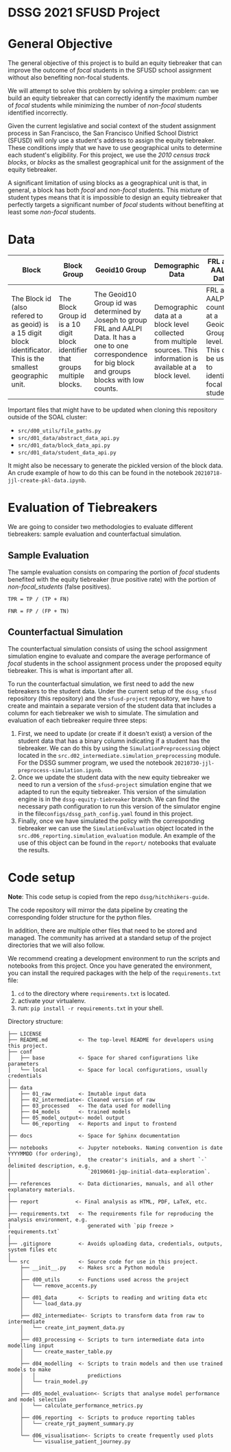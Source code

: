 # DSSG 2021 SFUSD Project

# General Objective

The general objective of this project is to build an equity tiebreaker that can improve the outcome of _focal_ students in the SFUSD school assignment without also benefiting non-focal students.

We will attempt to solve this problem by solving a simpler problem: can we build an equity tiebreaker that can correctly identify the maximum number of _focal_ students while minimizing the number of _non-focal_ students identified incorrectly.

Given the current legislative and social context of the student assignment process in San Francisco, the San Francisco Unified School District (SFUSD) will only use a student's address to assign the equity tiebreaker. These conditions imply that we have to use geographical units to determine each student's eligibility. For this project, we use the _2010 census track blocks_, or _blocks_ as the smallest geographical unit for the assignment of the equity tiebreaker.

A significant limitation of using blocks as a geographical unit is that, in general, a block has both _focal_ and _non-focal_ students. This mixture of student types means that it is impossible to design an equity tiebreaker that perfectly targets a significant number of _focal_ students without benefiting at least some _non-focal_ students. 



# Data

| Block       | Block Group | Geoid10 Group | Demographic Data | FRL and AALPI Data | Student Data |
| ----------- | ----------- | ------------- | ---------------- | ------------------ | ------------ |
| The Block id (also refered to as geoid) is a 15 digit block identificator. This is the smallest geographic unit. | The Block Group id is a 10 digit block identifier that groups multiple blocks. | The Geoid10 Group id was determined by Joseph to group FRL and AALPI Data. It has a one to one correspondence for big block and groups blocks with low counts. | Demographic data at a block level collected from multiple sources. This information is available at a block level. | FRL and AALPI counts at a Geoid10 Group level. This can be used to identify focal students. | Cleaned student data from previous years assignments. This information is available at a student level.|

Important files that might have to be updated when cloning this repository outside of the SOAL cluster:
- `src/d00_utils/file_paths.py`
- `src/d01_data/abstract_data_api.py`
- `src/d01_data/block_data_api.py`
- `src/d01_data/student_data_api.py`

It might also be necessary to generate the pickled version of the block data. An crude example of how to do this can be found in the notebook `20210718-jjl-create-pkl-data.ipynb`.

# Evaluation of Tiebreakers

We are going to consider two methodologies to evaluate different tiebreakers: sample evaluation and counterfactual simulation.

## Sample Evaluation

The sample evaluation consists on comparing the portion of _focal_ students benefited with the equity tiebreaker (true positive rate) with the portion of _non-focal_students_ (false positives).

`TPR = TP / (TP + FN)`

`FNR = FP / (FP + TN)`

## Counterfactual Simulation
The counterfactual simulation consists of using the school assignment simulation engine to evaluate and compare the average performance of _focal_ students in the school assignment process under the proposed equity tiebreaker. This is what is important after all.

To run the counterfactual simulation, we first need to add the new tiebreakers to the student data. Under the current setup of the `dssg_sfusd` repository (this repository) and the `sfusd-project` repository, we have to create and maintain a separate version of the student data that includes a column for each tiebreaker we wish to simulate. The simulation and evaluation of each tiebreaker require three steps:
1. First, we need to update (or create if it doesn't exist) a version of the student data that has a binary column indicating if a student has the tiebreaker. We can do this by using the `SimulationPreprocessing` object located in the `src.d02_intermediate.simulation_preprocessing` module. For the DSSG summer program, we used the notebook `20210730-jjl-preprocess-simulation.ipynb`.
2. Once we update the student data with the new equity tiebreaker we need to run a version of the `sfusd-project` simulation engine that we adapted to run the equity tiebreaker. This version of the simulation engine is in the `dssg-equity-tiebreaker` branch. We can find the necessary path configuration to run this version of the simulator engine in the file`configs/dssg_path_config.yaml` found in this project.
3. Finally, once we have simulated the policy with the corresponding tiebreaker we can use the `SimulationEvaluation` object located in the `src.d06_reporting.simulation_evaluation` module. An example of the use of this object can be found in the `report/` notebooks that evaluate the results.

# Code setup
__Note__: This code setup is copied from the repo `dssg/hitchhikers-guide`.

The code repository will mirror the data pipeline by creating the corresponding folder structure for the python files.

In addition, there are multiple other files that need to be stored and managed. The community has arrived at a standard setup of the project directories that we will also follow.

We recommend creating a development environment to run the scripts and notebooks from this project. Once you have generated the environment, you can install the required packages with the help of the `requirements.txt` file:

1. `cd` to the directory where `requirements.txt` is located.
2. activate your virtualenv.
3. run: `pip install -r requirements.txt` in your shell.

Directory structure:

```
├── LICENSE
├── README.md          <- The top-level README for developers using this project.
├── conf
│   ├── base           <- Space for shared configurations like parameters
│   └── local          <- Space for local configurations, usually credentials
│
├── data
│   ├── 01_raw         <- Imutable input data
│   ├── 02_intermediate<- Cleaned version of raw
│   ├── 03_processed   <- The data used for modelling
│   ├── 04_models      <- trained models
│   ├── 05_model_output<- model output
│   └── 06_reporting   <- Reports and input to frontend
│
├── docs               <- Space for Sphinx documentation
│
├── notebooks          <- Jupyter notebooks. Naming convention is date YYYYMMDD (for ordering),
│                         the creator's initials, and a short `-` delimited description, e.g.
│                         `20190601-jqp-initial-data-exploration`.
│
├── references         <- Data dictionaries, manuals, and all other explanatory materials.
│
├── report            <- Final analysis as HTML, PDF, LaTeX, etc.
│
├── requirements.txt   <- The requirements file for reproducing the analysis environment, e.g.
│                         generated with `pip freeze > requirements.txt`
│
├── .gitignore         <- Avoids uploading data, credentials, outputs, system files etc
│
└── src                <- Source code for use in this project.
    ├── __init__.py    <- Makes src a Python module
    │
    ├── d00_utils      <- Functions used across the project
    │   └── remove_accents.py
    │
    ├── d01_data       <- Scripts to reading and writing data etc
    │   └── load_data.py
    │
    ├── d02_intermediate<- Scripts to transform data from raw to intermediate
    │   └── create_int_payment_data.py
    │
    ├── d03_processing <- Scripts to turn intermediate data into modelling input
    │   └── create_master_table.py
    │
    ├── d04_modelling  <- Scripts to train models and then use trained models to make
    │   │                 predictions
    │   └── train_model.py
    │
    ├── d05_model_evaluation<- Scripts that analyse model performance and model selection
    │   └── calculate_performance_metrics.py
    │    
    ├── d06_reporting  <- Scripts to produce reporting tables
    │   └── create_rpt_payment_summary.py
    │
    └── d06_visualisation<- Scripts to create frequently used plots
        └── visualise_patient_journey.py
```
